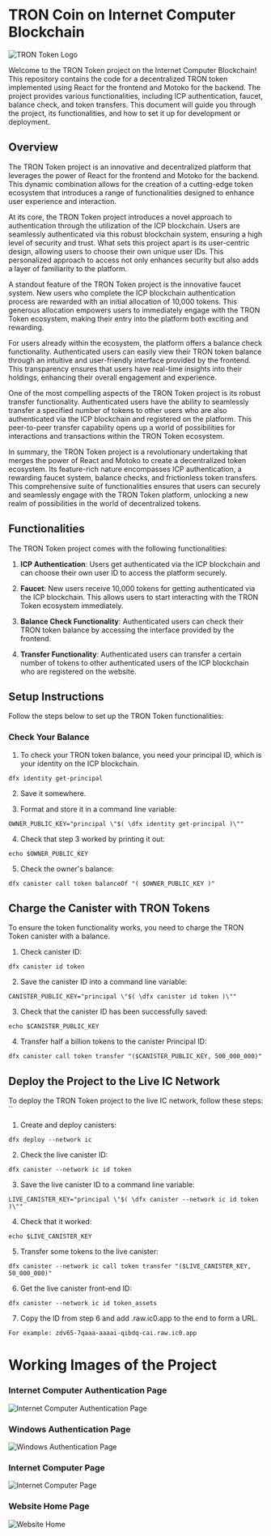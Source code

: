 # TRON Coin on Internet Computer Blockchain

![TRON Token Logo](/images/logo.webp) <!-- Replace with your logo -->

Welcome to the TRON Token project on the Internet Computer Blockchain! This repository contains the code for a decentralized TRON token implemented using React for the frontend and Motoko for the backend. The project provides various functionalities, including ICP authentication, faucet, balance check, and token transfers. This document will guide you through the project, its functionalities, and how to set it up for development or deployment.

## Overview

The TRON Token project is an innovative and decentralized platform that leverages the power of React for the frontend and Motoko for the backend. This dynamic combination allows for the creation of a cutting-edge token ecosystem that introduces a range of functionalities designed to enhance user experience and interaction.

At its core, the TRON Token project introduces a novel approach to authentication through the utilization of the ICP blockchain. Users are seamlessly authenticated via this robust blockchain system, ensuring a high level of security and trust. What sets this project apart is its user-centric design, allowing users to choose their own unique user IDs. This personalized approach to access not only enhances security but also adds a layer of familiarity to the platform.

A standout feature of the TRON Token project is the innovative faucet system. New users who complete the ICP blockchain authentication process are rewarded with an initial allocation of 10,000 tokens. This generous allocation empowers users to immediately engage with the TRON Token ecosystem, making their entry into the platform both exciting and rewarding.

For users already within the ecosystem, the platform offers a balance check functionality. Authenticated users can easily view their TRON token balance through an intuitive and user-friendly interface provided by the frontend. This transparency ensures that users have real-time insights into their holdings, enhancing their overall engagement and experience.

One of the most compelling aspects of the TRON Token project is its robust transfer functionality. Authenticated users have the ability to seamlessly transfer a specified number of tokens to other users who are also authenticated via the ICP blockchain and registered on the platform. This peer-to-peer transfer capability opens up a world of possibilities for interactions and transactions within the TRON Token ecosystem.

In summary, the TRON Token project is a revolutionary undertaking that merges the power of React and Motoko to create a decentralized token ecosystem. Its feature-rich nature encompasses ICP authentication, a rewarding faucet system, balance checks, and frictionless token transfers. This comprehensive suite of functionalities ensures that users can securely and seamlessly engage with the TRON Token platform, unlocking a new realm of possibilities in the world of decentralized tokens.

## Functionalities

The TRON Token project comes with the following functionalities:

1. **ICP Authentication**: Users get authenticated via the ICP blockchain and can choose their own user ID to access the platform securely.

2. **Faucet**: New users receive 10,000 tokens for getting authenticated via the ICP blockchain. This allows users to start interacting with the TRON Token ecosystem immediately.

3. **Balance Check Functionality**: Authenticated users can check their TRON token balance by accessing the interface provided by the frontend.

4. **Transfer Functionality**: Authenticated users can transfer a certain number of tokens to other authenticated users of the ICP blockchain who are registered on the website.

## Setup Instructions

Follow the steps below to set up the TRON Token functionalities:

### Check Your Balance

1. To check your TRON token balance, you need your principal ID, which is your identity on the ICP blockchain.

```shell
dfx identity get-principal
```

2. Save it somewhere.

3. Format and store it in a command line variable:

```shell
OWNER_PUBLIC_KEY="principal \"$( \dfx identity get-principal )\""
```

4. Check that step 3 worked by printing it out:

```shell
echo $OWNER_PUBLIC_KEY
```

5. Check the owner's balance:

```shell
dfx canister call token balanceOf "( $OWNER_PUBLIC_KEY )"
```

## Charge the Canister with TRON Tokens

To ensure the token functionality works, you need to charge the TRON Token canister with a balance.

1. Check canister ID:

```shell
dfx canister id token
```

2. Save the canister ID into a command line variable:

```shell
CANISTER_PUBLIC_KEY="principal \"$( \dfx canister id token )\""
```

3. Check that the canister ID has been successfully saved:

```shell
echo $CANISTER_PUBLIC_KEY
```

4. Transfer half a billion tokens to the canister Principal ID:

```shell
dfx canister call token transfer "($CANISTER_PUBLIC_KEY, 500_000_000)"
```

## Deploy the Project to the Live IC Network

To deploy the TRON Token project to the live IC network, follow these steps:
``

1. Create and deploy canisters:

```shell
dfx deploy --network ic
```

2. Check the live canister ID:

```shell
dfx canister --network ic id token
```

3. Save the live canister ID to a command line variable:

```shell
LIVE_CANISTER_KEY="principal \"$( \dfx canister --network ic id token )\""
```

4. Check that it worked:

```shell
echo $LIVE_CANISTER_KEY
```

5. Transfer some tokens to the live canister:

```shell
dfx canister --network ic call token transfer "($LIVE_CANISTER_KEY, 50_000_000)"
```

6. Get the live canister front-end ID:

```shell
dfx canister --network ic id token_assets
```

7. Copy the ID from step 6 and add .raw.ic0.app to the end to form a URL.

```
For example: zdv65-7qaaa-aaaai-qibdq-cai.raw.ic0.app
```

# Working Images of the Project

### Internet Computer Authentication Page 
![Internet Computer Authentication Page](https://github.com/RachitJain959/TRON-token/blob/master/images/ICP-Authentication.png)

### Windows Authentication Page 
![Windows Authentication Page](https://github.com/RachitJain959/TRON-token/blob/master/images/Windows-Authentication.png)
### Internet Computer Page 

![Internet Computer Page](https://github.com/RachitJain959/TRON-token/blob/master/images/ICP-loader.png)
### Website Home Page 

![Website Home](https://github.com/RachitJain959/TRON-token/blob/master/images/website.png)

